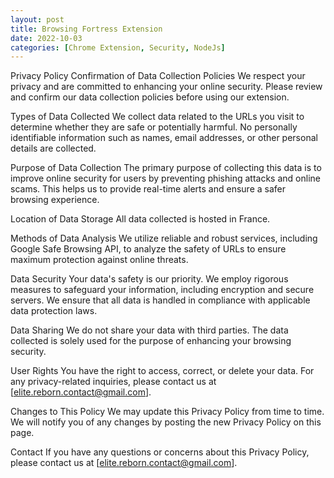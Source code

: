 ```yaml
---
layout: post
title: Browsing Fortress Extension
date: 2022-10-03
categories: [Chrome Extension, Security, NodeJs]
---
```


Privacy Policy
Confirmation of Data Collection Policies
We respect your privacy and are committed to enhancing your online security. Please review and confirm our data collection policies before using our extension.

Types of Data Collected
We collect data related to the URLs you visit to determine whether they are safe or potentially harmful. No personally identifiable information such as names, email addresses, or other personal details are collected.

Purpose of Data Collection
The primary purpose of collecting this data is to improve online security for users by preventing phishing attacks and online scams. This helps us to provide real-time alerts and ensure a safer browsing experience.

Location of Data Storage
All data collected is hosted in France.

Methods of Data Analysis
We utilize reliable and robust services, including Google Safe Browsing API, to analyze the safety of URLs to ensure maximum protection against online threats.

Data Security
Your data's safety is our priority. We employ rigorous measures to safeguard your information, including encryption and secure servers. We ensure that all data is handled in compliance with applicable data protection laws.

Data Sharing
We do not share your data with third parties. The data collected is solely used for the purpose of enhancing your browsing security.

User Rights
You have the right to access, correct, or delete your data. For any privacy-related inquiries, please contact us at [elite.reborn.contact@gmail.com].

Changes to This Policy
We may update this Privacy Policy from time to time. We will notify you of any changes by posting the new Privacy Policy on this page.

Contact
If you have any questions or concerns about this Privacy Policy, please contact us at [elite.reborn.contact@gmail.com].
